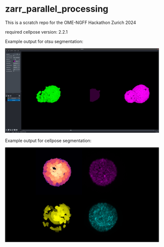 # zarr_parallel_processing

This is a scratch repo for the OME-NGFF Hackathon Zurich 2024

required cellpose version: 2.2.1


Example output for otsu segmentation:

[<img src="figures/otsu.png">](https://github.com/Euro-BioImaging/zarr_parallel_processing)


Example output for cellpose segmentation:

[<img src="figures/cellpose.png">](https://github.com/Euro-BioImaging/zarr_parallel_processing)

